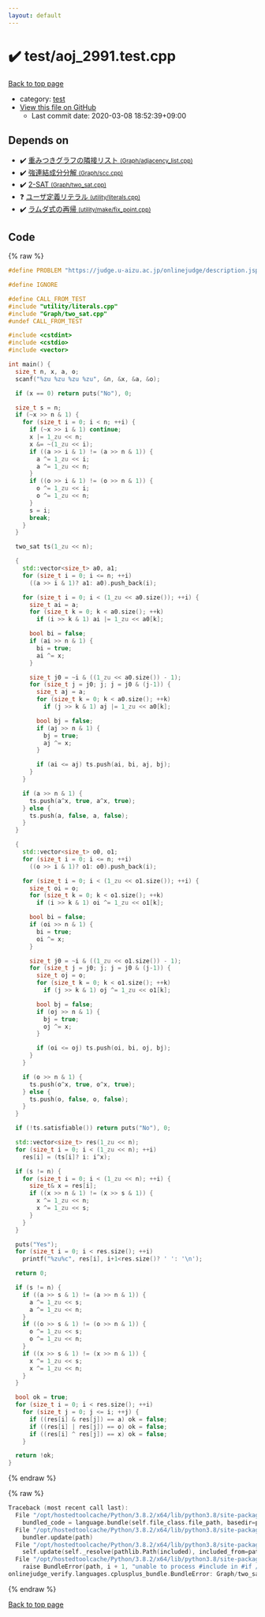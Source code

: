 ```yaml
---
layout: default
---
```


<!-- mathjax config similar to math.stackexchange -->
<script type="text/javascript" async
  src="https://cdnjs.cloudflare.com/ajax/libs/mathjax/2.7.5/MathJax.js?config=TeX-MML-AM_CHTML">
</script>
<script type="text/x-mathjax-config">
  MathJax.Hub.Config({
    TeX: { equationNumbers: { autoNumber: "AMS" }},
    tex2jax: {
      inlineMath: [ ['$','$'] ],
      processEscapes: true
    },
    "HTML-CSS": { matchFontHeight: false },
    displayAlign: "left",
    displayIndent: "2em"
  });
</script>

<script type="text/javascript" src="https://cdnjs.cloudflare.com/ajax/libs/jquery/3.4.1/jquery.min.js"></script>
<script src="https://cdn.jsdelivr.net/npm/jquery-balloon-js@1.1.2/jquery.balloon.min.js" integrity="sha256-ZEYs9VrgAeNuPvs15E39OsyOJaIkXEEt10fzxJ20+2I=" crossorigin="anonymous"></script>
<script type="text/javascript" src="../../assets/js/copy-button.js"></script>
<link rel="stylesheet" href="../../assets/css/copy-button.css" />


# :heavy_check_mark: test/aoj_2991.test.cpp

<a href="../../index.html">Back to top page</a>

* category: <a href="../../index.html#098f6bcd4621d373cade4e832627b4f6">test</a>
* <a href="{{ site.github.repository_url }}/blob/master/test/aoj_2991.test.cpp">View this file on GitHub</a>
    - Last commit date: 2020-03-08 18:52:39+09:00




## Depends on

* :heavy_check_mark: <a href="../../library/Graph/adjacency_list.cpp.html">重みつきグラフの隣接リスト <small>(Graph/adjacency_list.cpp)</small></a>
* :heavy_check_mark: <a href="../../library/Graph/scc.cpp.html">強連結成分分解 <small>(Graph/scc.cpp)</small></a>
* :heavy_check_mark: <a href="../../library/Graph/two_sat.cpp.html">2-SAT <small>(Graph/two_sat.cpp)</small></a>
* :question: <a href="../../library/utility/literals.cpp.html">ユーザ定義リテラル <small>(utility/literals.cpp)</small></a>
* :heavy_check_mark: <a href="../../library/utility/make/fix_point.cpp.html">ラムダ式の再帰 <small>(utility/make/fix_point.cpp)</small></a>


## Code

<a id="unbundled"></a>
{% raw %}
```cpp
#define PROBLEM "https://judge.u-aizu.ac.jp/onlinejudge/description.jsp?id=2991"

#define IGNORE

#define CALL_FROM_TEST
#include "utility/literals.cpp"
#include "Graph/two_sat.cpp"
#undef CALL_FROM_TEST

#include <cstdint>
#include <cstdio>
#include <vector>

int main() {
  size_t n, x, a, o;
  scanf("%zu %zu %zu %zu", &n, &x, &a, &o);

  if (x == 0) return puts("No"), 0;

  size_t s = n;
  if (~x >> n & 1) {
    for (size_t i = 0; i < n; ++i) {
      if (~x >> i & 1) continue;
      x |= 1_zu << n;
      x &= ~(1_zu << i);
      if ((a >> i & 1) != (a >> n & 1)) {
        a ^= 1_zu << i;
        a ^= 1_zu << n;
      }
      if ((o >> i & 1) != (o >> n & 1)) {
        o ^= 1_zu << i;
        o ^= 1_zu << n;
      }
      s = i;
      break;
    }
  }

  two_sat ts(1_zu << n);

  {
    std::vector<size_t> a0, a1;
    for (size_t i = 0; i <= n; ++i)
      ((a >> i & 1)? a1: a0).push_back(i);

    for (size_t i = 0; i < (1_zu << a0.size()); ++i) {
      size_t ai = a;
      for (size_t k = 0; k < a0.size(); ++k)
        if (i >> k & 1) ai |= 1_zu << a0[k];

      bool bi = false;
      if (ai >> n & 1) {
        bi = true;
        ai ^= x;
      }

      size_t j0 = ~i & ((1_zu << a0.size()) - 1);
      for (size_t j = j0; j; j = j0 & (j-1)) {
        size_t aj = a;
        for (size_t k = 0; k < a0.size(); ++k)
          if (j >> k & 1) aj |= 1_zu << a0[k];

        bool bj = false;
        if (aj >> n & 1) {
          bj = true;
          aj ^= x;
        }

        if (ai <= aj) ts.push(ai, bi, aj, bj);
      }
    }

    if (a >> n & 1) {
      ts.push(a^x, true, a^x, true);
    } else {
      ts.push(a, false, a, false);
    }
  }

  {
    std::vector<size_t> o0, o1;
    for (size_t i = 0; i <= n; ++i)
      ((o >> i & 1)? o1: o0).push_back(i);

    for (size_t i = 0; i < (1_zu << o1.size()); ++i) {
      size_t oi = o;
      for (size_t k = 0; k < o1.size(); ++k)
        if (i >> k & 1) oi ^= 1_zu << o1[k];

      bool bi = false;
      if (oi >> n & 1) {
        bi = true;
        oi ^= x;
      }

      size_t j0 = ~i & ((1_zu << o1.size()) - 1);
      for (size_t j = j0; j; j = j0 & (j-1)) {
        size_t oj = o;
        for (size_t k = 0; k < o1.size(); ++k)
          if (j >> k & 1) oj ^= 1_zu << o1[k];

        bool bj = false;
        if (oj >> n & 1) {
          bj = true;
          oj ^= x;
        }

        if (oi <= oj) ts.push(oi, bi, oj, bj);
      }
    }

    if (o >> n & 1) {
      ts.push(o^x, true, o^x, true);
    } else {
      ts.push(o, false, o, false);
    }
  }

  if (!ts.satisfiable()) return puts("No"), 0;

  std::vector<size_t> res(1_zu << n);
  for (size_t i = 0; i < (1_zu << n); ++i)
    res[i] = (ts[i]? i: i^x);

  if (s != n) {
    for (size_t i = 0; i < (1_zu << n); ++i) {
      size_t& x = res[i];
      if ((x >> n & 1) != (x >> s & 1)) {
        x ^= 1_zu << n;
        x ^= 1_zu << s;
      }
    }
  }

  puts("Yes");
  for (size_t i = 0; i < res.size(); ++i)
    printf("%zu%c", res[i], i+1<res.size()? ' ': '\n');

  return 0;

  if (s != n) {
    if ((a >> s & 1) != (a >> n & 1)) {
      a ^= 1_zu << s;
      a ^= 1_zu << n;
    }
    if ((o >> s & 1) != (o >> n & 1)) {
      o ^= 1_zu << s;
      o ^= 1_zu << n;
    }
    if ((x >> s & 1) != (x >> n & 1)) {
      x ^= 1_zu << s;
      x ^= 1_zu << n;
    }
  }

  bool ok = true;
  for (size_t i = 0; i < res.size(); ++i)
    for (size_t j = 0; j <= i; ++j) {
      if ((res[i] & res[j]) == a) ok = false;
      if ((res[i] | res[j]) == o) ok = false;
      if ((res[i] ^ res[j]) == x) ok = false;
    }

  return !ok;
}

```
{% endraw %}

<a id="bundled"></a>
{% raw %}
```cpp
Traceback (most recent call last):
  File "/opt/hostedtoolcache/Python/3.8.2/x64/lib/python3.8/site-packages/onlinejudge_verify/docs.py", line 340, in write_contents
    bundled_code = language.bundle(self.file_class.file_path, basedir=pathlib.Path.cwd())
  File "/opt/hostedtoolcache/Python/3.8.2/x64/lib/python3.8/site-packages/onlinejudge_verify/languages/cplusplus.py", line 170, in bundle
    bundler.update(path)
  File "/opt/hostedtoolcache/Python/3.8.2/x64/lib/python3.8/site-packages/onlinejudge_verify/languages/cplusplus_bundle.py", line 282, in update
    self.update(self._resolve(pathlib.Path(included), included_from=path))
  File "/opt/hostedtoolcache/Python/3.8.2/x64/lib/python3.8/site-packages/onlinejudge_verify/languages/cplusplus_bundle.py", line 281, in update
    raise BundleError(path, i + 1, "unable to process #include in #if / #ifdef / #ifndef other than include guards")
onlinejudge_verify.languages.cplusplus_bundle.BundleError: Graph/two_sat.cpp: line 10: unable to process #include in #if / #ifdef / #ifndef other than include guards

```
{% endraw %}

<a href="../../index.html">Back to top page</a>

